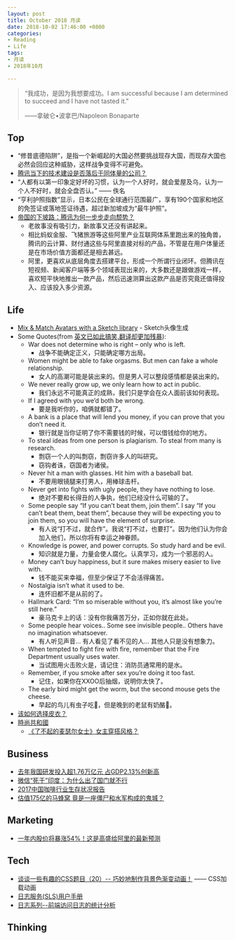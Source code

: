```yaml
---
layout: post
title: October 2018 月读
date: 2018-10-02 17:46:00 +0800
categories:
- Reading
- Life
tags:
- 月读
- 2018年10月

---
```


<blockquote class="blockquote-center">
<p>“我成功，是因为我想要成功。I am successful because I am determined to succeed and I have not tasted it.”</p>
<p>——拿破仑•波拿巴/Napoleon Bonaparte</p>
</blockquote>

## Top

- “修昔底德陷阱”，是指一个新崛起的大国必然要挑战现存大国，而现存大国也必然会回应这种威胁，这样战争变得不可避免。
- [腾讯当下的技术建设是否落后于同体量的公司？](https://mp.weixin.qq.com/s?__biz=MjM5MDE0Mjc4MA==&mid=2651009554&idx=1&sn=61f42525866d57a1210d5643ab3190f7)
- “人都有以第一印象定好坏的习惯，认为一个人好时，就会爱屋及乌，认为一个人不好时，就会全盘否认。” —— 佚名
- “亨利护照指数”显示，日本公民在全球通行范围最广，享有190个国家和地区的免签证或落地签证待遇，超过新加坡成为“最牛护照”。
- [帝国的下坡路：腾讯为何一步步走向颓势？](http://tech.caijing.com.cn/20181016/4525109.shtml)
	- 老故事没有吸引力，新故事又还没有讲起来。
	- 相比蚂蚁金服、飞猪旅游等这些阿里产业互联网体系里跑出来的独角兽，腾讯的云计算、财付通这些与阿里直接对标的产品，不管是在用户体量还是在市场价值方面都还是相去甚远。
	- 阿里，更喜欢从底层角度去搭建平台，形成一个所谓行业闭环。但腾讯在短视频、新闻客户端等多个领域表现出来的，大多数还是跟做游戏一样，喜欢短平快地推出一款产品，然后迅速测算出这款产品是否究竟还值得投入、应该投入多少资源。



## Life

- [Mix & Match Avatars with a Sketch library](https://avataaars.com/) - Sketch头像生成
- Some Quotes(from [英文已如此搞笑,翻译却更加残暴](https://www.douban.com/group/topic/17707424/)):
	- War does not determine who is right – only who is left.
		- 战争不能确定正义，只能确定哪方出局。
	- Women might be able to fake orgasms. But men can fake a whole relationship.
		- 女人的高潮可能是装出来的。但是男人可以整段感情都是装出来的。
	- We never really grow up, we only learn how to act in public.
		- 我们永远不可能真正的成熟，我们只是学会在众人面前该如何表现。
	- If I agreed with you we’d both be wrong.
		- 要是我听你的，咱俩就都错了。
	- A bank is a place that will lend you money, if you can prove that you don’t need it.
		- 银行就是当你证明了你不需要钱的时候，可以借钱给你的地方。
	- To steal ideas from one person is plagiarism. To steal from many is research.
		- 剽窃一个人的叫剽窃，剽窃许多人的叫研究。
		- 窃钩者诛，窃国者为诸侯。
	- Never hit a man with glasses. Hit him with a baseball bat.
		- 不要用眼镜腿来打男人，用棒球击杆。
	- Never get into fights with ugly people, they have nothing to lose.
		- 绝对不要和长得丑的人争执，他们已经没什么可输的了。
	- Some people say “If you can’t beat them, join them”. I say “If you can’t beat them, beat them”, because they will be expecting you to join them, so you will have the element of surprise.
		- 有人说“打不过，就合作”。我说“打不过，也要打”。因为他们认为你会加入他们，所以你将有幸运之神眷顾。
	- Knowledge is power, and power corrupts. So study hard and be evil.
		- 知识就是力量，力量会使人腐化。认真学习，成为一个邪恶的人。
	- Money can’t buy happiness, but it sure makes misery easier to live with.
		- 钱不能买来幸福，但至少保证了不会活得痛苦。
	- Nostalgia isn’t what it used to be.
		- 连怀旧都不是从前的了。
	- Hallmark Card: “I’m so miserable without you, it’s almost like you’re still here.”
		-  豪马克卡上的话：没有你我痛苦万分，正如你就在此处。
	- Some people hear voices.. Some see invisible people.. Others have no imagination whatsoever.
		- 有人听见声音... 有人看见了看不见的人... 其他人只是没有想象力。
	- When tempted to fight fire with fire, remember that the Fire Department usually uses water.
		- 当试图用火击败火是，请记住：消防员通常用的是水。
	- Remember, if you smoke after sex you’re doing it too fast.
		- 记住，如果你在XXOO后抽烟，说明你太快了。
	- The early bird might get the worm, but the second mouse gets the cheese.
		- 早起的鸟儿有虫子吃🐛，但是晚到的老鼠有奶酪🧀️。
- [该如何选择皮衣？](https://www.zhihu.com/question/21507062)
- [時尚共和國](https://www.zhihu.com/people/fashionmei/activities)
	- [《了不起的麦瑟尔女士》女主穿搭风格？](https://www.zhihu.com/question/264207588/answer/291773600)




## Business

- [去年我国研发投入超1.76万亿元 占GDP2.13%创新高](https://news.sina.com.cn/c/2018-10-10/doc-ifxeuwws2617504.shtml)
- [微信“死于”印度：为什么出了国门就不行](http://tech.sina.com.cn/csj/2018-10-12/doc-ifxeuwws3440617.shtml)
- [2017中国咖啡行业生存状况报告](https://36kr.com/p/5078332.html)
- [估值175亿的马蜂窝 竟是一座僵尸和水军构成的鬼城？](https://tech.sina.com.cn/i/2018-10-21/doc-ihmrasqt3140231.shtml)

## Marketing

- [一年内股价将暴涨54%！这是高盛给阿里的最新预测](https://finance.sina.com.cn/stock/usstock/c/2018-10-04/doc-ihkvrhps3279114.shtml)



## Tech

- [谈谈一些有趣的CSS题目（20）-- 巧妙地制作背景色渐变动画！](https://github.com/chokcoco/iCSS/issues/10) —— CSS加载动画
- [日志服务(SLS)用户手册](https://promotion.aliyun.com/ntms/act/logdoclist.html)
- [日志系列--前端访问日志的统计分析](https://yq.aliyun.com/articles/186380)


## Thinking


